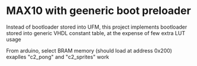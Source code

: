 # MAX10 with geeneric boot preloader

Instead of bootloader stored into UFM, this project
implements bootloader stored into generic VHDL constant table,
at the expense of few extra LUT usage

From arduino, select BRAM memory (should load at address 0x200)
exaplles "c2_pong" and "c2_sprites" work

